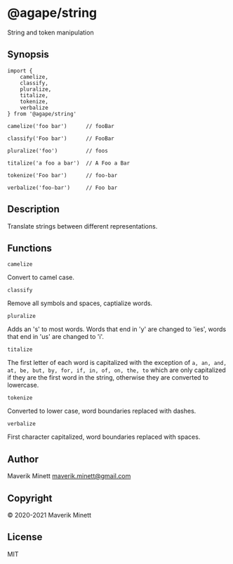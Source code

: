 # @agape/string

String and token manipulation

## Synopsis

```
import { 
    camelize,
    classify, 
    pluralize, 
    titalize, 
    tokenize, 
    verbalize 
} from '@agape/string'

camelize('foo bar')      // fooBar

classify('Foo bar')      // FooBar

pluralize('foo')         // foos

titalize('a foo a bar')  // A Foo a Bar

tokenize('Foo bar')      // foo-bar

verbalize('foo-bar')     // Foo bar
```

## Description

Translate strings between different representations.

## Functions

`camelize`

Convert to camel case.

`classify`

Remove all symbols and spaces, captialize words.

`pluralize`

Adds an 's' to most words. Words that end in 'y' are changed to 'ies', 
words that end in 'us' are changed to 'i'.

`titalize`

The first letter of each word is capitalized with the exception of
`a, an, and, at, be, but, by, for, if, in, of, on, the, to` which are only 
capitalized if they are the first word in the string, otherwise they 
are converted to lowercase.

`tokenize`

Converted to lower case, word boundaries replaced with dashes. 

`verbalize`

First character capitalized, word boundaries replaced with spaces.


## Author

Maverik Minett  maverik.minett@gmail.com


## Copyright

© 2020-2021 Maverik Minett

## License

MIT
